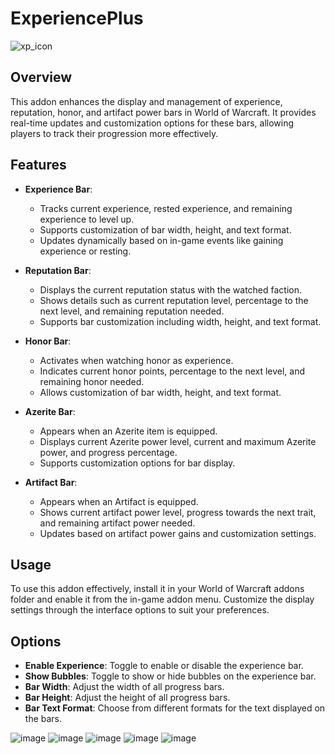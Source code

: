# ExperiencePlus
![xp_icon](https://github.com/Kkthnx-Wow/ExperiencePlus/assets/40672673/5bc147c0-b264-4726-985f-6265432a8799)

## Overview
This addon enhances the display and management of experience, reputation, honor, and artifact power bars in World of Warcraft. It provides real-time updates and customization options for these bars, allowing players to track their progression more effectively.

## Features
- **Experience Bar**:
  - Tracks current experience, rested experience, and remaining experience to level up.
  - Supports customization of bar width, height, and text format.
  - Updates dynamically based on in-game events like gaining experience or resting.

- **Reputation Bar**:
  - Displays the current reputation status with the watched faction.
  - Shows details such as current reputation level, percentage to the next level, and remaining reputation needed.
  - Supports bar customization including width, height, and text format.

- **Honor Bar**:
  - Activates when watching honor as experience.
  - Indicates current honor points, percentage to the next level, and remaining honor needed.
  - Allows customization of bar width, height, and text format.

- **Azerite Bar**:
  - Appears when an Azerite item is equipped.
  - Displays current Azerite power level, current and maximum Azerite power, and progress percentage.
  - Supports customization options for bar display.

- **Artifact Bar**:
  - Appears when an Artifact is equipped.
  - Shows current artifact power level, progress towards the next trait, and remaining artifact power needed.
  - Updates based on artifact power gains and customization settings.

## Usage
To use this addon effectively, install it in your World of Warcraft addons folder and enable it from the in-game addon menu. Customize the display settings through the interface options to suit your preferences.

## Options
- **Enable Experience**: Toggle to enable or disable the experience bar.
- **Show Bubbles**: Toggle to show or hide bubbles on the experience bar.
- **Bar Width**: Adjust the width of all progress bars.
- **Bar Height**: Adjust the height of all progress bars.
- **Bar Text Format**: Choose from different formats for the text displayed on the bars.

![image](https://github.com/Kkthnx-Wow/ExperiencePlus/assets/40672673/510053cc-f697-4337-8118-fb91de4333e6)
![image](https://github.com/Kkthnx-Wow/ExperiencePlus/assets/40672673/0f1b8ec8-d50e-4645-858d-213dc7c5d053)
![image](https://github.com/Kkthnx-Wow/ExperiencePlus/assets/40672673/d05b8e94-a515-4ab6-8f4e-d10235c48a5c)
![image](https://github.com/Kkthnx-Wow/ExperiencePlus/assets/40672673/3b6b596a-130a-4da6-9297-47f8b1e6e81c)
![image](https://github.com/Kkthnx-Wow/ExperiencePlus/assets/40672673/6d3df7ea-73f3-4252-b0b5-1d037693d3d3)

